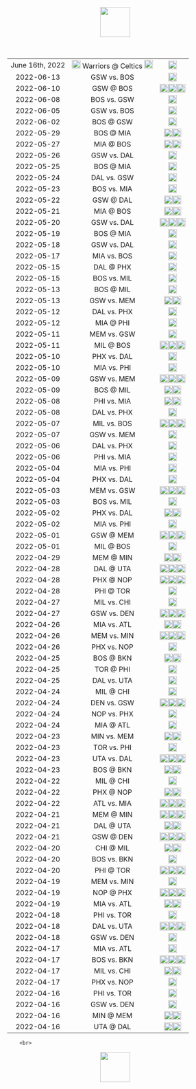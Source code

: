 <html>
<center>
<img src="https://upload.wikimedia.org/wikipedia/en/0/03/National_Basketball_Association_logo.svg" width="70">
   </center>
    <br>
    <br>
    
<center>    
<table align="center">
<tr><td style="text-align:center">June 16th, 2022</td><td style="text-align:center"><img src="https://upload.wikimedia.org/wikipedia/en/0/01/Golden_State_Warriors_logo.svg" width="20"> Warriors @ Celtics <img src="https://upload.wikimedia.org/wikipedia/en/8/8f/Boston_Celtics.svg" width="20"></td><td style="text-align:center"><img src="https://upload.wikimedia.org/wikipedia/commons/3/30/Star-full.png" width="20"></td></tr>
<tr><td style="text-align:center">2022-06-13</td><td style="text-align:center">GSW vs. BOS</td><td style="text-align:center"><img src="https://upload.wikimedia.org/wikipedia/commons/3/30/Star-full.png" width="20"></td></tr>
<tr><td style="text-align:center">2022-06-10</td><td style="text-align:center">GSW @ BOS</td><td style="text-align:center"><img src="https://upload.wikimedia.org/wikipedia/commons/3/30/Star-full.png" width="20"><img src="https://upload.wikimedia.org/wikipedia/commons/3/30/Star-full.png" width="20"><img src="https://upload.wikimedia.org/wikipedia/commons/3/30/Star-full.png" width="20"></td></tr>
<tr><td style="text-align:center">2022-06-08</td><td style="text-align:center">BOS vs. GSW</td><td style="text-align:center"><img src="https://upload.wikimedia.org/wikipedia/commons/3/30/Star-full.png" width="20"></td></tr>
<tr><td style="text-align:center">2022-06-05</td><td style="text-align:center">GSW vs. BOS</td><td style="text-align:center"><img src="https://upload.wikimedia.org/wikipedia/commons/7/7a/Star-empty.png" width="20"></td></tr>
<tr><td style="text-align:center">2022-06-02</td><td style="text-align:center">BOS @ GSW</td><td style="text-align:center"><img src="https://upload.wikimedia.org/wikipedia/commons/3/30/Star-full.png" width="20"></td></tr>
<tr><td style="text-align:center">2022-05-29</td><td style="text-align:center">BOS @ MIA</td><td style="text-align:center"><img src="https://upload.wikimedia.org/wikipedia/commons/3/30/Star-full.png" width="20"><img src="https://upload.wikimedia.org/wikipedia/commons/3/30/Star-full.png" width="20"></td></tr>
<tr><td style="text-align:center">2022-05-27</td><td style="text-align:center">MIA @ BOS</td><td style="text-align:center"><img src="https://upload.wikimedia.org/wikipedia/commons/3/30/Star-full.png" width="20"><img src="https://upload.wikimedia.org/wikipedia/commons/3/30/Star-full.png" width="20"></td></tr>
<tr><td style="text-align:center">2022-05-26</td><td style="text-align:center">GSW vs. DAL</td><td style="text-align:center"><img src="https://upload.wikimedia.org/wikipedia/commons/3/30/Star-full.png" width="20"></td></tr>
<tr><td style="text-align:center">2022-05-25</td><td style="text-align:center">BOS @ MIA</td><td style="text-align:center"><img src="https://upload.wikimedia.org/wikipedia/commons/3/30/Star-full.png" width="20"></td></tr>
<tr><td style="text-align:center">2022-05-24</td><td style="text-align:center">DAL vs. GSW</td><td style="text-align:center"><img src="https://upload.wikimedia.org/wikipedia/commons/3/30/Star-full.png" width="20"></td></tr>
<tr><td style="text-align:center">2022-05-23</td><td style="text-align:center">BOS vs. MIA</td><td style="text-align:center"><img src="https://upload.wikimedia.org/wikipedia/commons/7/7a/Star-empty.png" width="20"></td></tr>
<tr><td style="text-align:center">2022-05-22</td><td style="text-align:center">GSW @ DAL</td><td style="text-align:center"><img src="https://upload.wikimedia.org/wikipedia/commons/3/30/Star-full.png" width="20"><img src="https://upload.wikimedia.org/wikipedia/commons/3/30/Star-full.png" width="20"></td></tr>
<tr><td style="text-align:center">2022-05-21</td><td style="text-align:center">MIA @ BOS</td><td style="text-align:center"><img src="https://upload.wikimedia.org/wikipedia/commons/3/30/Star-full.png" width="20"><img src="https://upload.wikimedia.org/wikipedia/commons/3/30/Star-full.png" width="20"></td></tr>
<tr><td style="text-align:center">2022-05-20</td><td style="text-align:center">GSW vs. DAL</td><td style="text-align:center"><img src="https://upload.wikimedia.org/wikipedia/commons/3/30/Star-full.png" width="20"><img src="https://upload.wikimedia.org/wikipedia/commons/3/30/Star-full.png" width="20"><img src="https://upload.wikimedia.org/wikipedia/commons/3/30/Star-full.png" width="20"></td></tr>
<tr><td style="text-align:center">2022-05-19</td><td style="text-align:center">BOS @ MIA</td><td style="text-align:center"><img src="https://upload.wikimedia.org/wikipedia/commons/7/7a/Star-empty.png" width="20"></td></tr>
<tr><td style="text-align:center">2022-05-18</td><td style="text-align:center">GSW vs. DAL</td><td style="text-align:center"><img src="https://upload.wikimedia.org/wikipedia/commons/7/7a/Star-empty.png" width="20"></td></tr>
<tr><td style="text-align:center">2022-05-17</td><td style="text-align:center">MIA vs. BOS</td><td style="text-align:center"><img src="https://upload.wikimedia.org/wikipedia/commons/3/30/Star-full.png" width="20"></td></tr>
<tr><td style="text-align:center">2022-05-15</td><td style="text-align:center">DAL @ PHX</td><td style="text-align:center"><img src="https://upload.wikimedia.org/wikipedia/commons/7/7a/Star-empty.png" width="20"></td></tr>
<tr><td style="text-align:center">2022-05-15</td><td style="text-align:center">BOS vs. MIL</td><td style="text-align:center"><img src="https://upload.wikimedia.org/wikipedia/commons/7/7a/Star-empty.png" width="20"></td></tr>
<tr><td style="text-align:center">2022-05-13</td><td style="text-align:center">BOS @ MIL</td><td style="text-align:center"><img src="https://upload.wikimedia.org/wikipedia/commons/3/30/Star-full.png" width="20"></td></tr>
<tr><td style="text-align:center">2022-05-13</td><td style="text-align:center">GSW vs. MEM</td><td style="text-align:center"><img src="https://upload.wikimedia.org/wikipedia/commons/3/30/Star-full.png" width="20"><img src="https://upload.wikimedia.org/wikipedia/commons/3/30/Star-full.png" width="20"></td></tr>
<tr><td style="text-align:center">2022-05-12</td><td style="text-align:center">DAL vs. PHX</td><td style="text-align:center"><img src="https://upload.wikimedia.org/wikipedia/commons/7/7a/Star-empty.png" width="20"></td></tr>
<tr><td style="text-align:center">2022-05-12</td><td style="text-align:center">MIA @ PHI</td><td style="text-align:center"><img src="https://upload.wikimedia.org/wikipedia/commons/3/30/Star-full.png" width="20"></td></tr>
<tr><td style="text-align:center">2022-05-11</td><td style="text-align:center">MEM vs. GSW</td><td style="text-align:center"><img src="https://upload.wikimedia.org/wikipedia/commons/7/7a/Star-empty.png" width="20"></td></tr>
<tr><td style="text-align:center">2022-05-11</td><td style="text-align:center">MIL @ BOS</td><td style="text-align:center"><img src="https://upload.wikimedia.org/wikipedia/commons/3/30/Star-full.png" width="20"><img src="https://upload.wikimedia.org/wikipedia/commons/3/30/Star-full.png" width="20"><img src="https://upload.wikimedia.org/wikipedia/commons/3/30/Star-full.png" width="20"></td></tr>
<tr><td style="text-align:center">2022-05-10</td><td style="text-align:center">PHX vs. DAL</td><td style="text-align:center"><img src="https://upload.wikimedia.org/wikipedia/commons/7/7a/Star-empty.png" width="20"></td></tr>
<tr><td style="text-align:center">2022-05-10</td><td style="text-align:center">MIA vs. PHI</td><td style="text-align:center"><img src="https://upload.wikimedia.org/wikipedia/commons/7/7a/Star-empty.png" width="20"></td></tr>
<tr><td style="text-align:center">2022-05-09</td><td style="text-align:center">GSW vs. MEM</td><td style="text-align:center"><img src="https://upload.wikimedia.org/wikipedia/commons/3/30/Star-full.png" width="20"><img src="https://upload.wikimedia.org/wikipedia/commons/3/30/Star-full.png" width="20"><img src="https://upload.wikimedia.org/wikipedia/commons/3/30/Star-full.png" width="20"></td></tr>
<tr><td style="text-align:center">2022-05-09</td><td style="text-align:center">BOS @ MIL</td><td style="text-align:center"><img src="https://upload.wikimedia.org/wikipedia/commons/3/30/Star-full.png" width="20"><img src="https://upload.wikimedia.org/wikipedia/commons/3/30/Star-full.png" width="20"></td></tr>
<tr><td style="text-align:center">2022-05-08</td><td style="text-align:center">PHI vs. MIA</td><td style="text-align:center"><img src="https://upload.wikimedia.org/wikipedia/commons/3/30/Star-full.png" width="20"><img src="https://upload.wikimedia.org/wikipedia/commons/3/30/Star-full.png" width="20"></td></tr>
<tr><td style="text-align:center">2022-05-08</td><td style="text-align:center">DAL vs. PHX</td><td style="text-align:center"><img src="https://upload.wikimedia.org/wikipedia/commons/3/30/Star-full.png" width="20"></td></tr>
<tr><td style="text-align:center">2022-05-07</td><td style="text-align:center">MIL vs. BOS</td><td style="text-align:center"><img src="https://upload.wikimedia.org/wikipedia/commons/3/30/Star-full.png" width="20"><img src="https://upload.wikimedia.org/wikipedia/commons/3/30/Star-full.png" width="20"><img src="https://upload.wikimedia.org/wikipedia/commons/3/30/Star-full.png" width="20"></td></tr>
<tr><td style="text-align:center">2022-05-07</td><td style="text-align:center">GSW vs. MEM</td><td style="text-align:center"><img src="https://upload.wikimedia.org/wikipedia/commons/7/7a/Star-empty.png" width="20"></td></tr>
<tr><td style="text-align:center">2022-05-06</td><td style="text-align:center">DAL vs. PHX</td><td style="text-align:center"><img src="https://upload.wikimedia.org/wikipedia/commons/3/30/Star-full.png" width="20"></td></tr>
<tr><td style="text-align:center">2022-05-06</td><td style="text-align:center">PHI vs. MIA</td><td style="text-align:center"><img src="https://upload.wikimedia.org/wikipedia/commons/3/30/Star-full.png" width="20"></td></tr>
<tr><td style="text-align:center">2022-05-04</td><td style="text-align:center">MIA vs. PHI</td><td style="text-align:center"><img src="https://upload.wikimedia.org/wikipedia/commons/7/7a/Star-empty.png" width="20"></td></tr>
<tr><td style="text-align:center">2022-05-04</td><td style="text-align:center">PHX vs. DAL</td><td style="text-align:center"><img src="https://upload.wikimedia.org/wikipedia/commons/3/30/Star-full.png" width="20"></td></tr>
<tr><td style="text-align:center">2022-05-03</td><td style="text-align:center">MEM vs. GSW</td><td style="text-align:center"><img src="https://upload.wikimedia.org/wikipedia/commons/3/30/Star-full.png" width="20"><img src="https://upload.wikimedia.org/wikipedia/commons/3/30/Star-full.png" width="20"><img src="https://upload.wikimedia.org/wikipedia/commons/3/30/Star-full.png" width="20"></td></tr>
<tr><td style="text-align:center">2022-05-03</td><td style="text-align:center">BOS vs. MIL</td><td style="text-align:center"><img src="https://upload.wikimedia.org/wikipedia/commons/7/7a/Star-empty.png" width="20"></td></tr>
<tr><td style="text-align:center">2022-05-02</td><td style="text-align:center">PHX vs. DAL</td><td style="text-align:center"><img src="https://upload.wikimedia.org/wikipedia/commons/3/30/Star-full.png" width="20"><img src="https://upload.wikimedia.org/wikipedia/commons/3/30/Star-full.png" width="20"></td></tr>
<tr><td style="text-align:center">2022-05-02</td><td style="text-align:center">MIA vs. PHI</td><td style="text-align:center"><img src="https://upload.wikimedia.org/wikipedia/commons/3/30/Star-full.png" width="20"></td></tr>
<tr><td style="text-align:center">2022-05-01</td><td style="text-align:center">GSW @ MEM</td><td style="text-align:center"><img src="https://upload.wikimedia.org/wikipedia/commons/3/30/Star-full.png" width="20"><img src="https://upload.wikimedia.org/wikipedia/commons/3/30/Star-full.png" width="20"><img src="https://upload.wikimedia.org/wikipedia/commons/3/30/Star-full.png" width="20"></td></tr>
<tr><td style="text-align:center">2022-05-01</td><td style="text-align:center">MIL @ BOS</td><td style="text-align:center"><img src="https://upload.wikimedia.org/wikipedia/commons/3/30/Star-full.png" width="20"></td></tr>
<tr><td style="text-align:center">2022-04-29</td><td style="text-align:center">MEM @ MIN</td><td style="text-align:center"><img src="https://upload.wikimedia.org/wikipedia/commons/3/30/Star-full.png" width="20"><img src="https://upload.wikimedia.org/wikipedia/commons/3/30/Star-full.png" width="20"></td></tr>
<tr><td style="text-align:center">2022-04-28</td><td style="text-align:center">DAL @ UTA</td><td style="text-align:center"><img src="https://upload.wikimedia.org/wikipedia/commons/3/30/Star-full.png" width="20"><img src="https://upload.wikimedia.org/wikipedia/commons/3/30/Star-full.png" width="20"><img src="https://upload.wikimedia.org/wikipedia/commons/3/30/Star-full.png" width="20"></td></tr>
<tr><td style="text-align:center">2022-04-28</td><td style="text-align:center">PHX @ NOP</td><td style="text-align:center"><img src="https://upload.wikimedia.org/wikipedia/commons/3/30/Star-full.png" width="20"><img src="https://upload.wikimedia.org/wikipedia/commons/3/30/Star-full.png" width="20"><img src="https://upload.wikimedia.org/wikipedia/commons/3/30/Star-full.png" width="20"></td></tr>
<tr><td style="text-align:center">2022-04-28</td><td style="text-align:center">PHI @ TOR</td><td style="text-align:center"><img src="https://upload.wikimedia.org/wikipedia/commons/7/7a/Star-empty.png" width="20"></td></tr>
<tr><td style="text-align:center">2022-04-27</td><td style="text-align:center">MIL vs. CHI</td><td style="text-align:center"><img src="https://upload.wikimedia.org/wikipedia/commons/7/7a/Star-empty.png" width="20"></td></tr>
<tr><td style="text-align:center">2022-04-27</td><td style="text-align:center">GSW vs. DEN</td><td style="text-align:center"><img src="https://upload.wikimedia.org/wikipedia/commons/3/30/Star-full.png" width="20"><img src="https://upload.wikimedia.org/wikipedia/commons/3/30/Star-full.png" width="20"><img src="https://upload.wikimedia.org/wikipedia/commons/3/30/Star-full.png" width="20"></td></tr>
<tr><td style="text-align:center">2022-04-26</td><td style="text-align:center">MIA vs. ATL</td><td style="text-align:center"><img src="https://upload.wikimedia.org/wikipedia/commons/3/30/Star-full.png" width="20"><img src="https://upload.wikimedia.org/wikipedia/commons/3/30/Star-full.png" width="20"></td></tr>
<tr><td style="text-align:center">2022-04-26</td><td style="text-align:center">MEM vs. MIN</td><td style="text-align:center"><img src="https://upload.wikimedia.org/wikipedia/commons/3/30/Star-full.png" width="20"><img src="https://upload.wikimedia.org/wikipedia/commons/3/30/Star-full.png" width="20"><img src="https://upload.wikimedia.org/wikipedia/commons/3/30/Star-full.png" width="20"></td></tr>
<tr><td style="text-align:center">2022-04-26</td><td style="text-align:center">PHX vs. NOP</td><td style="text-align:center"><img src="https://upload.wikimedia.org/wikipedia/commons/7/7a/Star-empty.png" width="20"></td></tr>
<tr><td style="text-align:center">2022-04-25</td><td style="text-align:center">BOS @ BKN</td><td style="text-align:center"><img src="https://upload.wikimedia.org/wikipedia/commons/3/30/Star-full.png" width="20"><img src="https://upload.wikimedia.org/wikipedia/commons/3/30/Star-full.png" width="20"></td></tr>
<tr><td style="text-align:center">2022-04-25</td><td style="text-align:center">TOR @ PHI</td><td style="text-align:center"><img src="https://upload.wikimedia.org/wikipedia/commons/7/7a/Star-empty.png" width="20"></td></tr>
<tr><td style="text-align:center">2022-04-25</td><td style="text-align:center">DAL vs. UTA</td><td style="text-align:center"><img src="https://upload.wikimedia.org/wikipedia/commons/7/7a/Star-empty.png" width="20"></td></tr>
<tr><td style="text-align:center">2022-04-24</td><td style="text-align:center">MIL @ CHI</td><td style="text-align:center"><img src="https://upload.wikimedia.org/wikipedia/commons/7/7a/Star-empty.png" width="20"></td></tr>
<tr><td style="text-align:center">2022-04-24</td><td style="text-align:center">DEN vs. GSW</td><td style="text-align:center"><img src="https://upload.wikimedia.org/wikipedia/commons/3/30/Star-full.png" width="20"><img src="https://upload.wikimedia.org/wikipedia/commons/3/30/Star-full.png" width="20"><img src="https://upload.wikimedia.org/wikipedia/commons/3/30/Star-full.png" width="20"></td></tr>
<tr><td style="text-align:center">2022-04-24</td><td style="text-align:center">NOP vs. PHX</td><td style="text-align:center"><img src="https://upload.wikimedia.org/wikipedia/commons/3/30/Star-full.png" width="20"></td></tr>
<tr><td style="text-align:center">2022-04-24</td><td style="text-align:center">MIA @ ATL</td><td style="text-align:center"><img src="https://upload.wikimedia.org/wikipedia/commons/7/7a/Star-empty.png" width="20"></td></tr>
<tr><td style="text-align:center">2022-04-23</td><td style="text-align:center">MIN vs. MEM</td><td style="text-align:center"><img src="https://upload.wikimedia.org/wikipedia/commons/3/30/Star-full.png" width="20"><img src="https://upload.wikimedia.org/wikipedia/commons/3/30/Star-full.png" width="20"></td></tr>
<tr><td style="text-align:center">2022-04-23</td><td style="text-align:center">TOR vs. PHI</td><td style="text-align:center"><img src="https://upload.wikimedia.org/wikipedia/commons/3/30/Star-full.png" width="20"></td></tr>
<tr><td style="text-align:center">2022-04-23</td><td style="text-align:center">UTA vs. DAL</td><td style="text-align:center"><img src="https://upload.wikimedia.org/wikipedia/commons/3/30/Star-full.png" width="20"><img src="https://upload.wikimedia.org/wikipedia/commons/3/30/Star-full.png" width="20"><img src="https://upload.wikimedia.org/wikipedia/commons/3/30/Star-full.png" width="20"></td></tr>
<tr><td style="text-align:center">2022-04-23</td><td style="text-align:center">BOS @ BKN</td><td style="text-align:center"><img src="https://upload.wikimedia.org/wikipedia/commons/3/30/Star-full.png" width="20"><img src="https://upload.wikimedia.org/wikipedia/commons/3/30/Star-full.png" width="20"></td></tr>
<tr><td style="text-align:center">2022-04-22</td><td style="text-align:center">MIL @ CHI</td><td style="text-align:center"><img src="https://upload.wikimedia.org/wikipedia/commons/7/7a/Star-empty.png" width="20"></td></tr>
<tr><td style="text-align:center">2022-04-22</td><td style="text-align:center">PHX @ NOP</td><td style="text-align:center"><img src="https://upload.wikimedia.org/wikipedia/commons/3/30/Star-full.png" width="20"><img src="https://upload.wikimedia.org/wikipedia/commons/3/30/Star-full.png" width="20"></td></tr>
<tr><td style="text-align:center">2022-04-22</td><td style="text-align:center">ATL vs. MIA</td><td style="text-align:center"><img src="https://upload.wikimedia.org/wikipedia/commons/3/30/Star-full.png" width="20"><img src="https://upload.wikimedia.org/wikipedia/commons/3/30/Star-full.png" width="20"><img src="https://upload.wikimedia.org/wikipedia/commons/3/30/Star-full.png" width="20"></td></tr>
<tr><td style="text-align:center">2022-04-21</td><td style="text-align:center">MEM @ MIN</td><td style="text-align:center"><img src="https://upload.wikimedia.org/wikipedia/commons/3/30/Star-full.png" width="20"><img src="https://upload.wikimedia.org/wikipedia/commons/3/30/Star-full.png" width="20"><img src="https://upload.wikimedia.org/wikipedia/commons/3/30/Star-full.png" width="20"></td></tr>
<tr><td style="text-align:center">2022-04-21</td><td style="text-align:center">DAL @ UTA</td><td style="text-align:center"><img src="https://upload.wikimedia.org/wikipedia/commons/3/30/Star-full.png" width="20"><img src="https://upload.wikimedia.org/wikipedia/commons/3/30/Star-full.png" width="20"></td></tr>
<tr><td style="text-align:center">2022-04-21</td><td style="text-align:center">GSW @ DEN</td><td style="text-align:center"><img src="https://upload.wikimedia.org/wikipedia/commons/3/30/Star-full.png" width="20"><img src="https://upload.wikimedia.org/wikipedia/commons/3/30/Star-full.png" width="20"><img src="https://upload.wikimedia.org/wikipedia/commons/3/30/Star-full.png" width="20"></td></tr>
<tr><td style="text-align:center">2022-04-20</td><td style="text-align:center">CHI @ MIL</td><td style="text-align:center"><img src="https://upload.wikimedia.org/wikipedia/commons/3/30/Star-full.png" width="20"><img src="https://upload.wikimedia.org/wikipedia/commons/3/30/Star-full.png" width="20"></td></tr>
<tr><td style="text-align:center">2022-04-20</td><td style="text-align:center">BOS vs. BKN</td><td style="text-align:center"><img src="https://upload.wikimedia.org/wikipedia/commons/3/30/Star-full.png" width="20"></td></tr>
<tr><td style="text-align:center">2022-04-20</td><td style="text-align:center">PHI @ TOR</td><td style="text-align:center"><img src="https://upload.wikimedia.org/wikipedia/commons/3/30/Star-full.png" width="20"><img src="https://upload.wikimedia.org/wikipedia/commons/3/30/Star-full.png" width="20"><img src="https://upload.wikimedia.org/wikipedia/commons/3/30/Star-full.png" width="20"></td></tr>
<tr><td style="text-align:center">2022-04-19</td><td style="text-align:center">MEM vs. MIN</td><td style="text-align:center"><img src="https://upload.wikimedia.org/wikipedia/commons/7/7a/Star-empty.png" width="20"></td></tr>
<tr><td style="text-align:center">2022-04-19</td><td style="text-align:center">NOP @ PHX</td><td style="text-align:center"><img src="https://upload.wikimedia.org/wikipedia/commons/3/30/Star-full.png" width="20"><img src="https://upload.wikimedia.org/wikipedia/commons/3/30/Star-full.png" width="20"><img src="https://upload.wikimedia.org/wikipedia/commons/3/30/Star-full.png" width="20"></td></tr>
<tr><td style="text-align:center">2022-04-19</td><td style="text-align:center">MIA vs. ATL</td><td style="text-align:center"><img src="https://upload.wikimedia.org/wikipedia/commons/3/30/Star-full.png" width="20"><img src="https://upload.wikimedia.org/wikipedia/commons/3/30/Star-full.png" width="20"></td></tr>
<tr><td style="text-align:center">2022-04-18</td><td style="text-align:center">PHI vs. TOR</td><td style="text-align:center"><img src="https://upload.wikimedia.org/wikipedia/commons/7/7a/Star-empty.png" width="20"></td></tr>
<tr><td style="text-align:center">2022-04-18</td><td style="text-align:center">DAL vs. UTA</td><td style="text-align:center"><img src="https://upload.wikimedia.org/wikipedia/commons/3/30/Star-full.png" width="20"><img src="https://upload.wikimedia.org/wikipedia/commons/3/30/Star-full.png" width="20"><img src="https://upload.wikimedia.org/wikipedia/commons/3/30/Star-full.png" width="20"></td></tr>
<tr><td style="text-align:center">2022-04-18</td><td style="text-align:center">GSW vs. DEN</td><td style="text-align:center"><img src="https://upload.wikimedia.org/wikipedia/commons/7/7a/Star-empty.png" width="20"></td></tr>
<tr><td style="text-align:center">2022-04-17</td><td style="text-align:center">MIA vs. ATL</td><td style="text-align:center"><img src="https://upload.wikimedia.org/wikipedia/commons/7/7a/Star-empty.png" width="20"></td></tr>
<tr><td style="text-align:center">2022-04-17</td><td style="text-align:center">BOS vs. BKN</td><td style="text-align:center"><img src="https://upload.wikimedia.org/wikipedia/commons/3/30/Star-full.png" width="20"><img src="https://upload.wikimedia.org/wikipedia/commons/3/30/Star-full.png" width="20"><img src="https://upload.wikimedia.org/wikipedia/commons/3/30/Star-full.png" width="20"></td></tr>
<tr><td style="text-align:center">2022-04-17</td><td style="text-align:center">MIL vs. CHI</td><td style="text-align:center"><img src="https://upload.wikimedia.org/wikipedia/commons/3/30/Star-full.png" width="20"><img src="https://upload.wikimedia.org/wikipedia/commons/3/30/Star-full.png" width="20"></td></tr>
<tr><td style="text-align:center">2022-04-17</td><td style="text-align:center">PHX vs. NOP</td><td style="text-align:center"><img src="https://upload.wikimedia.org/wikipedia/commons/3/30/Star-full.png" width="20"></td></tr>
<tr><td style="text-align:center">2022-04-16</td><td style="text-align:center">PHI vs. TOR</td><td style="text-align:center"><img src="https://upload.wikimedia.org/wikipedia/commons/7/7a/Star-empty.png" width="20"></td></tr>
<tr><td style="text-align:center">2022-04-16</td><td style="text-align:center">GSW vs. DEN</td><td style="text-align:center"><img src="https://upload.wikimedia.org/wikipedia/commons/7/7a/Star-empty.png" width="20"></td></tr>
<tr><td style="text-align:center">2022-04-16</td><td style="text-align:center">MIN @ MEM</td><td style="text-align:center"><img src="https://upload.wikimedia.org/wikipedia/commons/3/30/Star-full.png" width="20"><img src="https://upload.wikimedia.org/wikipedia/commons/3/30/Star-full.png" width="20"></td></tr>
<tr><td style="text-align:center">2022-04-16</td><td style="text-align:center">UTA @ DAL</td><td style="text-align:center"><img src="https://upload.wikimedia.org/wikipedia/commons/3/30/Star-full.png" width="20"><img src="https://upload.wikimedia.org/wikipedia/commons/3/30/Star-full.png" width="20"></td></tr>
 </table>
</center>

        <br>

<center>
    <img src="https://upload.wikimedia.org/wikipedia/en/0/03/National_Basketball_Association_logo.svg" width="70">

</center>

 

</html>

